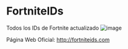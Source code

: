 # FortniteIDs
Todos los IDs de Fortnite actualizado
![image](https://github.com/user-attachments/assets/a003bd4c-01fa-441e-a3b1-645175e26bbe)

Página Web Oficial: http://fortniteids.com
